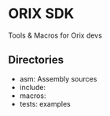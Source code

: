 # ORIX SDK
Tools & Macros for Orix devs

## Directories
- asm: Assembly sources
- include:
- macros:
- tests: examples
